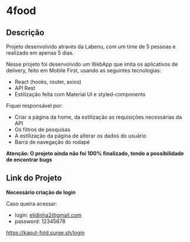 # 4food

## Descrição
Projeto desenvolvido através da Labenu, com um time de 5 pessoas e realizado em apenas 5 dias.
  
  Nesse projeto foi desenvolvido um WebApp que imita os aplicativos de delivery, feito em Mobile First, usando as seguintes tecnologias:
  - React (hooks, router, axios)
  - API Rest
  - Estilização feita com Material UI e styled-components

Fiquei responsável por: 
  - Criar a página da home, da estilização as requisições necessárias da API
  - Os filtros de pesquisas
  - A estilização da página de alterar os dados do usuário
  - Barra de navegação do rodapé 

**Atenção: O projeto ainda não foi 100% finalizado, tendo a possibilidade de encontrar bugs**

## Link do Projeto
**Necessário criação de login**

Caso queira acessar: 
- login: elidinha2@gmail.com
- password: 12345678

https://kaput-fold.surge.sh/login
